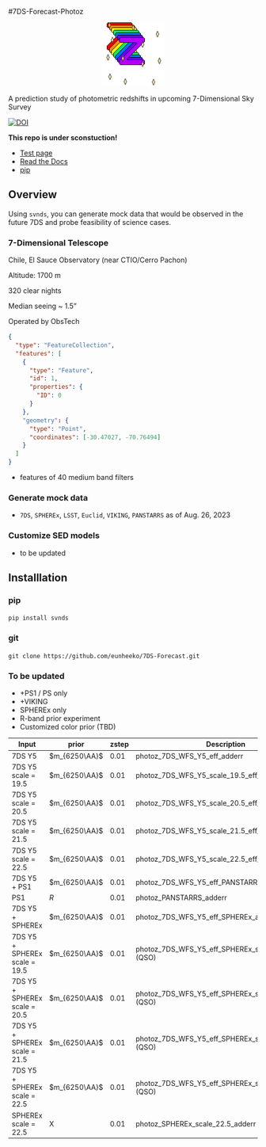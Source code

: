 #7DS-Forecast-Photoz
<p align="center"><img src="./images/svn_dim_photoz.gif"></p>

<!-- ![7DS photo-z](/images/svn_dim_photoz.gif) -->
<!-- ![7D photoz](https://piskel-imgstore-b.appspot.com/img/40e0dbe8-3c1e-11ee-8bd4-95e893aea127.gif) -->

A prediction study of photometric redshifts in upcoming 7-Dimensional Sky Survey

[![DOI](https://zenodo.org/badge/DOI/10.5281/zenodo.8251967.svg)](https://doi.org/10.5281/zenodo.8251967)



**This repo is under sconstuction!**

* [Test page](https://eunheeko.github.io/7DS-Forecast/)
* [Read the Docs](https://7ds-forecast.readthedocs.io/)
* [pip](https://pypi.org/project/svnds/0.0.1/)

## Overview
Using `svnds`, you can generate mock data that would be observed in the future 7DS and probe feasibility of science cases.

### 7-Dimensional Telescope

Chile, El Sauce Observatory (near CTIO/Cerro Pachon)

Altitude: 1700 m

320 clear nights

Median seeing ~ 1.5”


Operated by ObsTech

```geojson
{
  "type": "FeatureCollection",
  "features": [
    {
      "type": "Feature",
      "id": 1,
      "properties": {
        "ID": 0
      }
    },
    "geometry": {
      "type": "Point",
      "coordinates": [-30.47027, -70.76494]
    }
  ]
}
```

<!-- 
```geojson
{
  "type": "FeatureCollection",
  "features": [
    {
      "type": "Feature",
      "id": 1,
      "properties": {
        "ID": 0
      },
      "geometry": {
        "type": "Polygon",
        "coordinates": [
          [
              [-90,35],
              [-90,30],
              [-85,30],
              [-85,35],
              [-90,35]
          ]
        ]
      }
    }
  ]
}
``` -->

* features of 40 medium band filters

### Generate mock data
* `7DS`, `SPHEREx`, `LSST`, `Euclid`, `VIKING`, `PANSTARRS` as of Aug. 26, 2023

### Customize SED models
* to be updated

## Installlation
### pip

`pip install svnds`

### git
`git clone https://github.com/eunheeko/7DS-Forecast.git`

### To be updated

* +PS1 / PS only
* +VIKING
* SPHEREx only
* R-band prior experiment
* Customized color prior (TBD)

|Input|prior|zstep|Description|
|---|---|---|---|
|7DS Y5|$m_{6250\AA}$|0.01|photoz_7DS_WFS_Y5_eff_adderr|
|7DS Y5 scale = 19.5|$m_{6250\AA}$|0.01|photoz_7DS_WFS_Y5_scale_19.5_eff_adderr|
|7DS Y5 scale = 20.5|$m_{6250\AA}$|0.01|photoz_7DS_WFS_Y5_scale_20.5_eff_adderr|
|7DS Y5 scale = 21.5|$m_{6250\AA}$|0.01|photoz_7DS_WFS_Y5_scale_21.5_eff_adderr|
|7DS Y5 scale = 22.5|$m_{6250\AA}$|0.01|photoz_7DS_WFS_Y5_scale_22.5_eff_adderr|
|7DS Y5 + PS1 |$m_{6250\AA}$|0.01|photoz_7DS_WFS_Y5_eff_PANSTARRS_adderr|
|PS1 |$R$|0.01|photoz_PANSTARRS_adderr|
|7DS Y5 + SPHEREx|$m_{6250\AA}$|0.01|photoz_7DS_WFS_Y5_eff_SPHEREx_adderr (QSO)|
|7DS Y5 + SPHEREx scale = 19.5|$m_{6250\AA}$|0.01|photoz_7DS_WFS_Y5_eff_SPHEREx_scale_19.5_adderr (QSO)|
|7DS Y5 + SPHEREx scale = 20.5|$m_{6250\AA}$|0.01|photoz_7DS_WFS_Y5_eff_SPHEREx_scale_20.5_adderr (QSO)|
|7DS Y5 + SPHEREx scale = 21.5|$m_{6250\AA}$|0.01|photoz_7DS_WFS_Y5_eff_SPHEREx_scale_21.5_adderr (QSO)|
|7DS Y5 + SPHEREx scale = 22.5|$m_{6250\AA}$|0.01|photoz_7DS_WFS_Y5_eff_SPHEREx_scale_22.5_adderr (QSO)|
|SPHEREx scale = 22.5|X|0.01|photoz_SPHEREx_scale_22.5_adderr (QSO)|

<!-- |7DS Y5 + VIKING|$m_{6250\AA}$|photoz_sds40_WFS_5yr_eff_VIKING_adderr.coeff| -->

<!-- ## Data Specifiaction
![data_spec](/images/data_specification.png)

## Survey Plan
=======
# Notes


## EAZY
<!-- - read binary files: https://github.com/gbrammer/eazy-photoz/tree/f8b84a20f8e781d1f8244a24cd347a24a40f1558/inputs -->
<!-- - source code: https://eazy-py.readthedocs.io/en/latest/_modules/eazy/photoz.html -->


<!-- ## data/filters
* 7DS, SPHERE: customized
* LSST: 
* [EUCLID](https://ui.adsabs.harvard.edu/abs/2022A%26A...662A..92E/abstract): [data](https://euclid.esac.esa.int/msp/refdata/data/)
* VIKIG:  -->


<!-- ## For large data: -->
<!-- https://docs.github.com/en/repositories/working-with-files/managing-large-files -->
